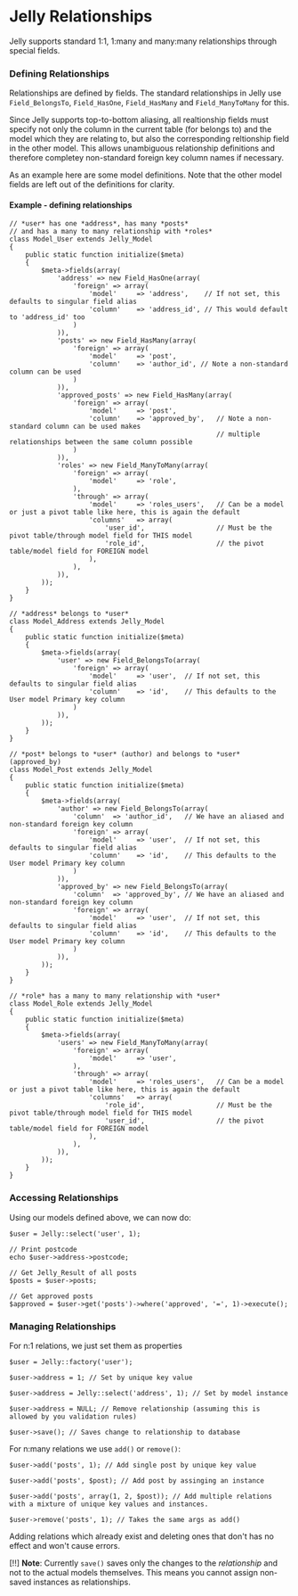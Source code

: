 # Jelly Relationships

Jelly supports standard 1:1, 1:many and many:many relationships through special fields.

### Defining Relationships

Relationships are defined by fields. The standard relationships in Jelly use 
`Field_BelongsTo`, `Field_HasOne`, `Field_HasMany` and `Field_ManyToMany` for this.

Since Jelly supports top-to-bottom aliasing, all realtionship fields must specify not only the
column in the current table (for belongs to) and the model which they are relating to, but also the corresponding
reltionship field in the other model. This allows unambiguous relationship definitions and therefore 
completey non-standard foreign key column names if necessary.

As an example here are some model definitions. Note that the other model fields are left out of the definitions for clarity.

#### Example - defining relationships

	// *user* has one *address*, has many *posts* 
	// and has a many to many relationship with *roles*
    class Model_User extends Jelly_Model
    {
    	public static function initialize($meta)
    	{
    		$meta->fields(array(
    			'address' => new Field_HasOne(array(
    				'foreign' => array(
						'model'		=> 'address',	 // If not set, this defaults to singular field alias
						'column'	=> 'address_id', // This would default to 'address_id' too
					)	
    			)),
    			'posts' => new Field_HasMany(array(
    				'foreign' => array(
						'model'		=> 'post',
						'column'	=> 'author_id',	// Note a non-standard column can be used
					)	
    			)),
    			'approved_posts' => new Field_HasMany(array(
    				'foreign' => array(
						'model'		=> 'post',
						'column'	=> 'approved_by',	// Note a non-standard column can be used makes 
														// multiple relationships between the same column possible
					)	
    			)),
    			'roles' => new Field_ManyToMany(array(
    				'foreign' => array(
						'model'		=> 'role',
					),
					'through' => array(
						'model' 	=> 'roles_users',	// Can be a model or just a pivot table like here, this is again the default
						'columns'	=> array(
							'user_id',					// Must be the pivot table/through model field for THIS model
							'role_id',					// the pivot table/model field for FOREIGN model
						),
					),
    			)),
    		));
    	}
    }
    
	// *address* belongs to *user*
    class Model_Address extends Jelly_Model
    {
    	public static function initialize($meta)
    	{
    		$meta->fields(array(
    			'user' => new Field_BelongsTo(array(
    				'foreign' => array(
						'model'		=> 'user',	// If not set, this defaults to singular field alias
						'column'	=> 'id',	// This defaults to the User model Primary key column
					)	
    			)),
    		));
    	}
    }
    
	// *post* belongs to *user* (author) and belongs to *user* (approved_by)
    class Model_Post extends Jelly_Model
    {
    	public static function initialize($meta)
    	{
    		$meta->fields(array(
    			'author' => new Field_BelongsTo(array(
    				'column'  => 'author_id',	// We have an aliased and non-standard foreign key column
    				'foreign' => array(
						'model'		=> 'user',	// If not set, this defaults to singular field alias
						'column'	=> 'id',	// This defaults to the User model Primary key column
					)	
    			)),
    			'approved_by' => new Field_BelongsTo(array(
    				'column'  => 'approved_by',	// We have an aliased and non-standard foreign key column
    				'foreign' => array(
						'model'		=> 'user',	// If not set, this defaults to singular field alias
						'column'	=> 'id',	// This defaults to the User model Primary key column
					)	
    			)),
    		));
    	}
    }
    
	// *role* has a many to many relationship with *user*
    class Model_Role extends Jelly_Model
    {
    	public static function initialize($meta)
    	{
    		$meta->fields(array(
    			'users' => new Field_ManyToMany(array(
    				'foreign' => array(
						'model'		=> 'user',
					),
					'through' => array(
						'model' 	=> 'roles_users',	// Can be a model or just a pivot table like here, this is again the default
						'columns'	=> array(
							'role_id',					// Must be the pivot table/through model field for THIS model
							'user_id',					// the pivot table/model field for FOREIGN model
						),
					),
    			)),
    		));
    	}
    }


### Accessing Relationships

Using our models defined above, we can now do:

    $user = Jelly::select('user', 1);
    
    // Print postcode
    echo $user->address->postcode;
    
    // Get Jelly_Result of all posts
    $posts = $user->posts;
    
    // Get approved posts
    $approved = $user->get('posts')->where('approved', '=', 1)->execute();

### Managing Relationships

For n:1 relations, we just set them as properties

    $user = Jelly::factory('user');
    
    $user->address = 1; // Set by unique key value
    
    $user->address = Jelly::select('address', 1); // Set by model instance
    
    $user->address = NULL; // Remove relationship (assuming this is allowed by you validation rules)
    
    $user->save(); // Saves change to relationship to database
    
For n:many relations we use `add()` or `remove()`:

    $user->add('posts', 1); // Add single post by unique key value
    
    $user->add('posts', $post); // Add post by assinging an instance
    
    $user->add('posts', array(1, 2, $post)); // Add multiple relations with a mixture of unique key values and instances.
    
    $user->remove('posts', 1); // Takes the same args as add()

Adding relations which already exist and deleting ones that don't has no effect and won't cause errors.

[!!] **Note**: Currently `save()` saves only the changes to the *relationship* and not to the actual models themselves. This means you cannot assign non-saved instances as relationships.